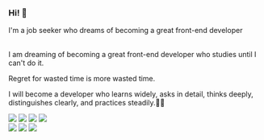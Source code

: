 ### Hi! 👋
  
I'm a job seeker who dreams of becoming a great front-end developer

<!--![header](https://capsule-render.vercel.app/api?type=waving&color=timeGradient&height=180&fontAlignY=35&fontAlign=30&fontSize=50&text=Welcome!!&desc=plla2's%20github&descAlign=80&animation=twinkling)-->
<div>
<!--<h3>🙋🏻‍♂️Introduce</h3>-->
  
</br>
<span>I am dreaming of becoming a great front-end developer who studies until I can't do it.</span>
<p>Regret for wasted time is more wasted time.</p>
<p>I will become a developer who learns widely, asks in detail, thinks deeply, distinguishes clearly, and practices steadily.👍🏻</p>
</div>
<!--   <a href="https://app.daily.dev/seunghyun0"><img src="https://api.daily.dev/devcards/2471945680b94103a10d24e4ce5c9a68.png?r=0q5" width="300" alt="SeungHyun's Dev Card" align="right"/></a> -->

<!--<p>🔋 Skills</p>-->
<div>
  <!--<img src="https://img.shields.io/badge/HTML5-E34F26?style=flat&logo=html5&logoColor=white"/>
  <img src="https://img.shields.io/badge/CSS3-1572B6?style=flat&logo=css3&logoColor=white"/>
  <img src="https://img.shields.io/badge/JavaScript-F7DF1E?style=flat&logo=javascript&logoColor=black"/>-->
  <img src="https://img.shields.io/badge/React-61DAFB?style=flat&logo=react&logoColor=white"/>  
  <img src="https://img.shields.io/badge/TypeScript-007ACC?style=flat&logo=typescript&logoColor=white"/>
  
  <img src="https://img.shields.io/badge/Styledcomponents-DB7093?style=flat&logo=Styledcomponents&logoColor=white"/>
  <img src="https://img.shields.io/badge/Sass-CC6699?style=flat&logo=react&logoColor=white"/>
</div>
<div>
 <!-- <p>💻 Studying</p>-->  
  <!--<img src="https://img.shields.io/badge/Recoil-3578E5?style=flat&logo=Recoil&logoColor=white"/>-->
  <img src="https://img.shields.io/badge/Reactquery-FF4154?style=flat&logo=react-query&logoColor=white"/>
  <img src="https://img.shields.io/badge/Next.js-000000?style=flat&logo=Next.js&logoColor=white"/>
  <img src="https://img.shields.io/badge/ReduxToolkit-764ABC?style=flat&logo=Redux&logoColor=white"/>
</div>
<div>
  <!--<p>🗺️ Blog</p>-->
 <!-- <a herf="[https://jhbljs92.tistory.com/]" traget="_blank">
<img src="https://img.shields.io/badge/Tistory-FF9E0F?style=flat&logo=TISTORY&logoColor=white"/>
  </a>
<!--[![trophy](https://github-profile-trophy.vercel.app/?username=plla2&theme=onedark&row=1)](https://github.com/ryo-ma/github-profile-trophy)-->
<!--![Top Langs](https://github-readme-stats.vercel.app/api/top-langs/?username=plla2&layout=compact&theme=merko)
![Anurag's GitHub stats](https://github-readme-stats.vercel.app/api?username=plla2&show_icons=true&theme=merko)
<div align=end>
-->
<!--[![Hits](https://hits.seeyoufarm.com/api/count/incr/badge.svg?url=https%3A%2F%2Fgithub.com%2Fplla2&count_bg=%23EFBC9B&title_bg=%23FBF3D5&icon=&icon_color=%23E7E7E7&title=hits&edge_flat=false)](https://hits.seeyoufarm.com)-->
  </div>
